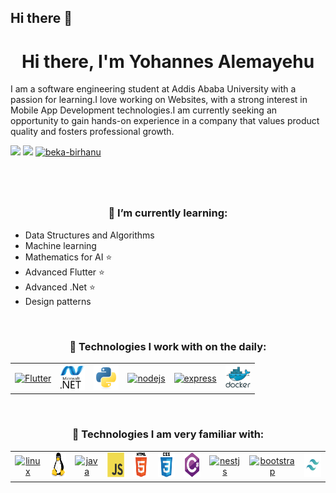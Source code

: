 ## Hi there 👋

<!--
**yohannesalex/yohannesalex** is a ✨ _special_ ✨ repository because its `README.md` (this file) appears on your GitHub profile.

Here are some ideas to get you started:

- 🔭 I’m currently working on ...
- 🌱 I’m currently learning ...
- 👯 I’m looking to collaborate on ...
- 🤔 I’m looking for help with ...
- 💬 Ask me about ...
- 📫 How to reach me: ...
- 😄 Pronouns: ...
- ⚡ Fun fact: ...
-->
<h1 align="center">Hi there, I'm Yohannes Alemayehu</h1>
<p align="left">
I am a software engineering student at Addis Ababa University with a passion for learning.I love working on Websites,
with a strong interest in Mobile App Development technologies.I am currently seeking an opportunity to gain hands-on experience in a
company that values product quality and fosters professional growth.
</p>
<div align="left">
  <a href="https://www.linkedin.com/in/yohannes-alemayehu-761610252"
    ><img
      src="https://img.shields.io/badge/-Linkedin-blue?style=flat-square&logo=Linkedin&logoColor=white&link=https://www.linkedin.com/in/tamiru-alemnew/"
  /></a>
  <a href="https://leetcode.com/u/yohannesalemayehu/"
    ><img
      src="https://img.shields.io/badge/-Leetcode-FFA500?style=flat&logo=leetcode&logoColor=white"
  /></a>
  <a href="https://codeforces.com/profile/YohannesA" target="blank"
    ><img
      src="https://raw.githubusercontent.com/rahuldkjain/github-profile-readme-generator/master/src/images/icons/Social/codeforces.svg"
      alt="beka-birhanu"
      height="20"
      width="30"
  /></a>
</div>
<h1></h1>
<br />

<h3 align="center">🌱 I’m currently learning:</h3>
<ul>
  <li>          Data Structures and Algorithms</li>
  <li>          Machine learning</li>
  <li>          Mathematics for AI ⭐</li>
  <li>          Advanced Flutter ⭐</li>
  <li>          Advanced .Net ⭐</li>
  <li>          Design patterns</li>
</ul>

<br />
<div align="center">
  <h3>💼 Technologies I work with on the daily:</h3>
  <table>
    <tr>
      <td align="center">
        <a href="https://git-scm.com](https://www.google.com/aclk?sa=l&ai=DChcSEwjtg9qbjaCJAxVqkmgJHSCWPJwYABAAGgJ3Zg&co=1&ase=2&gclid=Cj0KCQjw99e4BhDiARIsAISE7P8tiQyDgFGoqiOEpDT1bqSMYIzBrRTHNCS7qFF8Rtq0VS83DsCisBIaAv8FEALw_wcB&sig=AOD64_1tX13Ljk9_9UeXE4ssGvvqMaubGw&q&nis=4&adurl&ved=2ahUKEwjHmdWbjaCJAxW__rsIHTZpMIkQ0Qx6BAgIEAE)/" target="_blank" rel="noreferrer">
          <img
            src="https://www.svgrepo.com/show/353751/flutter.svg"
            alt="Flutter"
            width="40"
            height="40"
          />
        </a>
      </td>
    <td align="center">
        <a href="https://dotnet.microsoft.com/" target="_blank" rel="noreferrer">
          <img
            src="https://raw.githubusercontent.com/devicons/devicon/master/icons/dot-net/dot-net-original-wordmark.svg"
            alt="dotnet"
            width="40"
            height="40"
          />
        </a>
      </td>
      <td align="center">
        <a href="https://www.python.org" target="_blank" rel="noreferrer">
          <img
            src="https://raw.githubusercontent.com/devicons/devicon/master/icons/python/python-original.svg"
            alt="python"
            width="40"
            height="40"
          />
        </a>
      </td>
      <td align="center">
        <a href="https://nodejs.org" target="_blank" rel="noreferrer">
          <img
            src="https://www.vectorlogo.zone/logos/nodejs/nodejs-icon.svg"
            alt="nodejs"
            width="40"
            height="40"
          />
        </a>
      </td>
      <td align="center">
        <a href="https://expressjs.com" target="_blank" rel="noreferrer">
          <img
            src="https://www.vectorlogo.zone/logos/expressjs/expressjs-icon.svg"
            alt="express"
            width="40"
            height="40"
          />
        </a>
      </td>
       <td align="center">
        <a href="https://www.docker.com/" target="_blank" rel="noreferrer">
          <img
            src="https://raw.githubusercontent.com/devicons/devicon/master/icons/docker/docker-original-wordmark.svg"
            alt="docker"
            width="40"
            height="40"
          />
        </a>
      </td>
    </tr>
  </table>
  
  <br />
  
  <h3>💼 Technologies I am very familiar with:</h3>
  <table>
    <tr>
      <td align="center">
        <a href="https://graphql.org/" target="_blank" rel="noreferrer">
          <img
            src="https://www.vectorlogo.zone/logos/graphql/graphql-icon.svg"
            alt="linux"
            width="40"
            height="40"
          />
        </a>
      </td>
        <td align="center">
        <a href="https://www.linux.org/" target="_blank" rel="noreferrer">
          <img
            src="https://raw.githubusercontent.com/devicons/devicon/master/icons/linux/linux-original.svg"
            alt="linux"
            width="40"
            height="40"
          />
        </a>
      </td>
      <td align="center">
        <a href="https://www.docker.com/" target="_blank" rel="noreferrer">
          <img
            src="https://www.vectorlogo.zone/logos/java/java-icon.svg"
            alt="java"
            width="40"
            height="40"
          />
        </a>
      </td>
      <td align="center">
        <a
          href="https://developer.mozilla.org/en-US/docs/Web/JavaScript"
          target="_blank"
          rel="noreferrer"
        >
          <img
            src="https://raw.githubusercontent.com/devicons/devicon/master/icons/javascript/javascript-original.svg"
            alt="javascript"
            width="40"
            height="40"
          />
        </a>
      </td>
      <td align="center">
        <a href="https://www.w3.org/html/" target="_blank" rel="noreferrer">
          <img
            src="https://raw.githubusercontent.com/devicons/devicon/master/icons/html5/html5-original-wordmark.svg"
            alt="html5"
            width="40"
            height="40"
          />
        </a>
      </td>
      <td align="center">
        <a href="https://www.w3schools.com/css/" target="_blank" rel="noreferrer">
          <img
            src="https://raw.githubusercontent.com/devicons/devicon/master/icons/css3/css3-original-wordmark.svg"
            alt="css3"
            width="40"
            height="40"
          />
        </a>
      </td>
            <td align="center">
        <a href="https://www.w3schools.com/cs/" target="_blank" rel="noreferrer">
          <img
            src="https://raw.githubusercontent.com/devicons/devicon/master/icons/csharp/csharp-original.svg"
            alt="csharp"
            width="40"
            height="40"
          />
        </a>
            </td>
      <td align="center">
        <a href="https://nestjs.com">
          <img
            src="https://d33wubrfki0l68.cloudfront.net/e937e774cbbe23635999615ad5d7732decad182a/26072/logo-small.ede75a6b.svg"
            alt="nestjs"
            width="40"
            height="40"
          />
        </a>
      </td>
      <td align="center">
        <a href="https://getbootstrap.com/">
          <img
            src="https://getbootstrap.com/docs/5.0/assets/brand/bootstrap-logo-shadow.png"
            alt="bootstrap"
            width="40"
            height="40"
          />
        </a>
      </td>
      <td align="center">
        <a href="https://tailwindcss.com/">
          <img
            src="https://raw.githubusercontent.com/github/explore/main/topics/tailwind/tailwind.png"
            alt="tailwind"
            width="40"
            height="40"
          />
        </a>
      </td>
    </tr>
  </table>
  <br />
</div>
